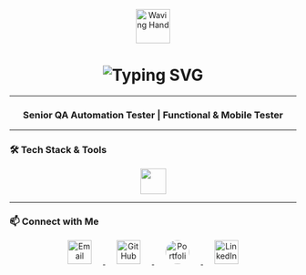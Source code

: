 <p align="center">
  <!-- 👋 Welcome GIF -->
<img src="https://media.giphy.com/media/hvRJCLFzcasrR4ia7z/giphy.gif" width="60" alt="Waving Hand"/>
</p>

<!-- 🌟 Animated typing headline -->
<h1 align="center">
  <img src="https://readme-typing-svg.herokuapp.com?font=DM+Serif+Text&size=48&pause=1000&color=FFBF50&center=true&width=600&height=80&lines=I'm+Mohan+Shil;" alt="Typing SVG"/>
</h1>


---

<h3 align="center">
Senior QA Automation Tester | Functional & Mobile Tester
</h3>

---

### 🛠️ Tech Stack & Tools

<p align="center">
  <img src="https://skillicons.dev/icons?i=js,ts,playwright,cypress,webdriverio,postman,jest,jira,azure,docker,jmeter,git,react,redux,nodejs" height="45"/>
</p>

---

### 📫 Connect with Me

<p align="center">
  <a href="mailto:mohan.shil.007@gmail.com" target="_blank">
    <img src="https://img.icons8.com/fluency/48/new-post.png" width="42" alt="Email" style="margin: 0 20px;" />
  </a>
  <a href="https://github.com/mohan-shil" target="_blank">
    <img src="https://cdn.jsdelivr.net/gh/devicons/devicon/icons/github/github-original.svg" width="42" alt="GitHub" style="margin: 0 20px;" />
  </a>
  <a href="https://mohanshil.vercel.app/" target="_blank">
    <img src="https://img.icons8.com/fluency/48/developer.png" width="42" alt="Portfolio" style="margin: 0 20px; border-radius:50%;" />
  </a>
  <a href="https://www.linkedin.com/in/mohan-shil/" target="_blank">
    <img src="https://cdn.jsdelivr.net/gh/devicons/devicon/icons/linkedin/linkedin-original.svg" width="42" alt="LinkedIn" style="margin: 0 20px;" />
  </a>
</p>

